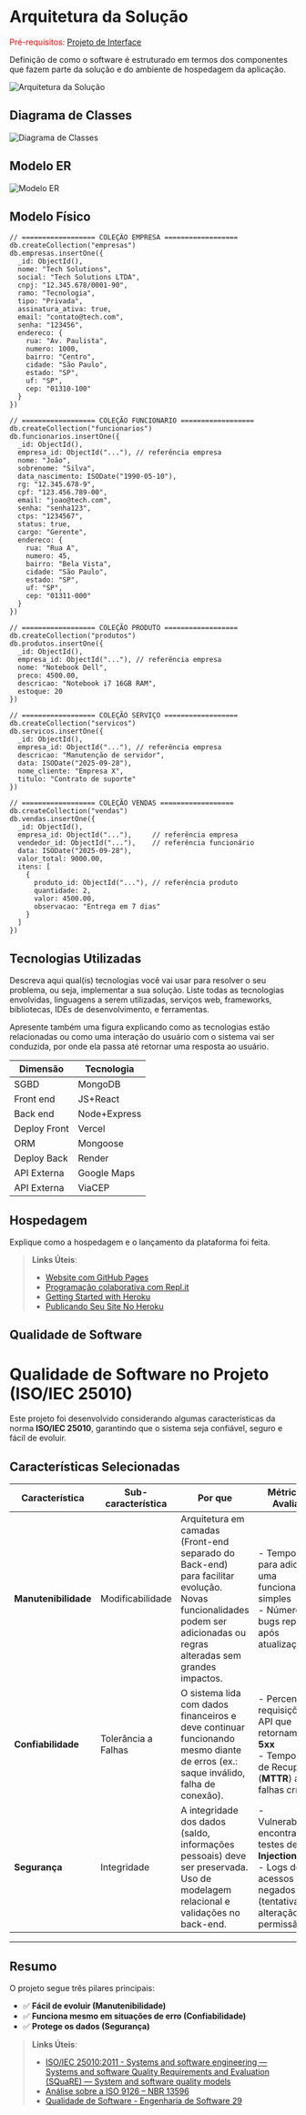 # Arquitetura da Solução

<span style="color:red">Pré-requisitos: <a href="3-Projeto de Interface.md"> Projeto de Interface</a></span>

Definição de como o software é estruturado em termos dos componentes que fazem parte da solução e do ambiente de hospedagem da aplicação.

![Arquitetura da Solução](img/02-mob-arch.png)

## Diagrama de Classes

![Diagrama de Classes](img/Diagrama_Classe.png)

## Modelo ER

![Modelo ER](img/Modelo_ER1.png)

## Modelo Físico

```
// ================== COLEÇÃO EMPRESA ==================
db.createCollection("empresas")
db.empresas.insertOne({
  _id: ObjectId(),
  nome: "Tech Solutions",
  social: "Tech Solutions LTDA",
  cnpj: "12.345.678/0001-90",
  ramo: "Tecnologia",
  tipo: "Privada",
  assinatura_ativa: true,
  email: "contato@tech.com",
  senha: "123456",
  endereco: {
    rua: "Av. Paulista",
    numero: 1000,
    bairro: "Centro",
    cidade: "São Paulo",
    estado: "SP",
    uf: "SP",
    cep: "01310-100"
  }
})

// ================== COLEÇÃO FUNCIONARIO ==================
db.createCollection("funcionarios")
db.funcionarios.insertOne({
  _id: ObjectId(),
  empresa_id: ObjectId("..."), // referência empresa
  nome: "João",
  sobrenome: "Silva",
  data_nascimento: ISODate("1990-05-10"),
  rg: "12.345.678-9",
  cpf: "123.456.789-00",
  email: "joao@tech.com",
  senha: "senha123",
  ctps: "1234567",
  status: true,
  cargo: "Gerente",
  endereco: {
    rua: "Rua A",
    numero: 45,
    bairro: "Bela Vista",
    cidade: "São Paulo",
    estado: "SP",
    uf: "SP",
    cep: "01311-000"
  }
})

// ================== COLEÇÃO PRODUTO ==================
db.createCollection("produtos")
db.produtos.insertOne({
  _id: ObjectId(),
  empresa_id: ObjectId("..."), // referência empresa
  nome: "Notebook Dell",
  preco: 4500.00,
  descricao: "Notebook i7 16GB RAM",
  estoque: 20
})

// ================== COLEÇÃO SERVIÇO ==================
db.createCollection("servicos")
db.servicos.insertOne({
  _id: ObjectId(),
  empresa_id: ObjectId("..."), // referência empresa
  descricao: "Manutenção de servidor",
  data: ISODate("2025-09-28"),
  nome_cliente: "Empresa X",
  titulo: "Contrato de suporte"
})

// ================== COLEÇÃO VENDAS ==================
db.createCollection("vendas")
db.vendas.insertOne({
  _id: ObjectId(),
  empresa_id: ObjectId("..."),     // referência empresa
  vendedor_id: ObjectId("..."),    // referência funcionário
  data: ISODate("2025-09-28"),
  valor_total: 9000.00,
  itens: [
    {
      produto_id: ObjectId("..."), // referência produto
      quantidade: 2,
      valor: 4500.00,
      observacao: "Entrega em 7 dias"
    }
  ]
})
```
## Tecnologias Utilizadas

Descreva aqui qual(is) tecnologias você vai usar para resolver o seu problema, ou seja, implementar a sua solução. Liste todas as tecnologias envolvidas, linguagens a serem utilizadas, serviços web, frameworks, bibliotecas, IDEs de desenvolvimento, e ferramentas.

Apresente também uma figura explicando como as tecnologias estão relacionadas ou como uma interação do usuário com o sistema vai ser conduzida, por onde ela passa até retornar uma resposta ao usuário.

| **Dimensão**   | **Tecnologia**  |
| ---            | ---             |
| SGBD           | MongoDB         |
| Front end      | JS+React        |
| Back end       | Node+Express    |
| Deploy Front   | Vercel          |
| ORM            | Mongoose        |
| Deploy Back    | Render          |
| API Externa    | Google Maps     |
| API Externa    | ViaCEP          |

## Hospedagem

Explique como a hospedagem e o lançamento da plataforma foi feita.

> **Links Úteis**:
>
> - [Website com GitHub Pages](https://pages.github.com/)
> - [Programação colaborativa com Repl.it](https://repl.it/)
> - [Getting Started with Heroku](https://devcenter.heroku.com/start)
> - [Publicando Seu Site No Heroku](http://pythonclub.com.br/publicando-seu-hello-world-no-heroku.html)

## Qualidade de Software

# Qualidade de Software no Projeto (ISO/IEC 25010)

Este projeto foi desenvolvido considerando algumas características da norma **ISO/IEC 25010**, garantindo que o sistema seja confiável, seguro e fácil de evoluir.

## Características Selecionadas

| Característica  | Sub-característica | Por que | Métricas de Avaliação |
|-----------------|--------------------|---------|------------------------|
| **Manutenibilidade** | Modificabilidade | Arquitetura em camadas (Front-end separado do Back-end) para facilitar evolução. Novas funcionalidades podem ser adicionadas ou regras alteradas sem grandes impactos. | - Tempo médio para adicionar uma funcionalidade simples<br>- Número de bugs reportados após atualizações |
| **Confiabilidade** | Tolerância a Falhas | O sistema lida com dados financeiros e deve continuar funcionando mesmo diante de erros (ex.: saque inválido, falha de conexão). | - Percentual de requisições à API que retornam erro **5xx**<br>- Tempo Médio de Recuperação (**MTTR**) após falhas críticas |
| **Segurança** | Integridade | A integridade dos dados (saldo, informações pessoais) deve ser preservada. Uso de modelagem relacional e validações no back-end. | - Vulnerabilidades encontradas em testes de **SQL Injection**<br>- Logs de acessos negados (tentativas de alteração sem permissão) |

---

## Resumo
O projeto segue três pilares principais:  

- ✅ **Fácil de evoluir (Manutenibilidade)**  
- ✅ **Funciona mesmo em situações de erro (Confiabilidade)**  
- ✅ **Protege os dados (Segurança)**  


> **Links Úteis**:
>
> - [ISO/IEC 25010:2011 - Systems and software engineering — Systems and software Quality Requirements and Evaluation (SQuaRE) — System and software quality models](https://www.iso.org/standard/35733.html/)
> - [Análise sobre a ISO 9126 – NBR 13596](https://www.tiespecialistas.com.br/analise-sobre-iso-9126-nbr-13596/)
> - [Qualidade de Software - Engenharia de Software 29](https://www.devmedia.com.br/qualidade-de-software-engenharia-de-software-29/18209/)
